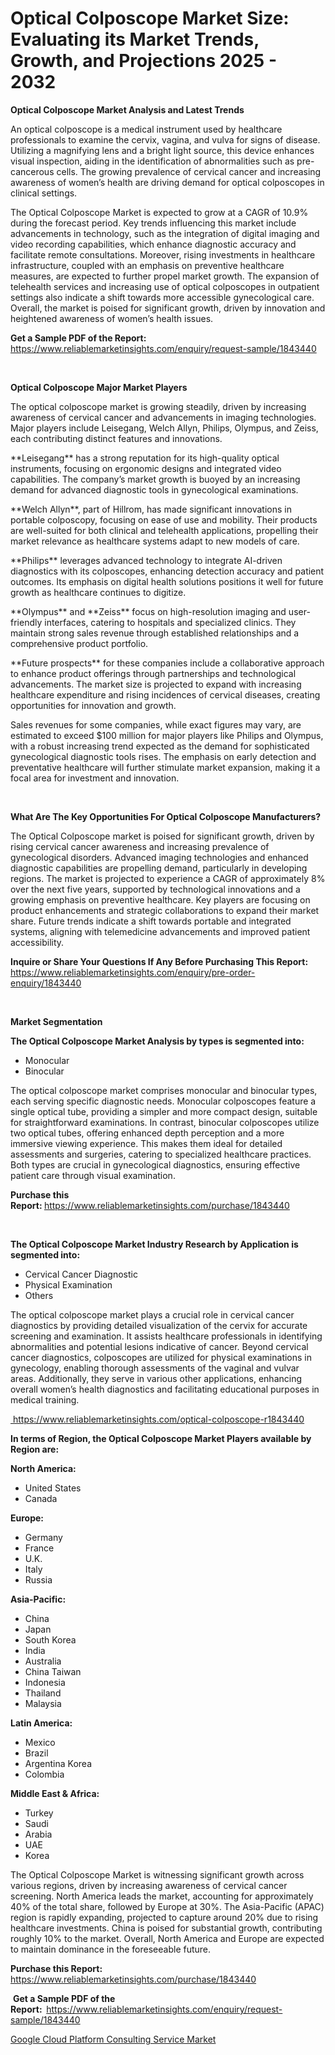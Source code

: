 <p><h1>Optical Colposcope Market Size: Evaluating its Market Trends, Growth, and Projections 2025 - 2032</h1></p><p><strong>Optical Colposcope Market Analysis and Latest Trends</strong></p>
<p><p>An optical colposcope is a medical instrument used by healthcare professionals to examine the cervix, vagina, and vulva for signs of disease. Utilizing a magnifying lens and a bright light source, this device enhances visual inspection, aiding in the identification of abnormalities such as pre-cancerous cells. The growing prevalence of cervical cancer and increasing awareness of women’s health are driving demand for optical colposcopes in clinical settings.</p><p>The Optical Colposcope Market is expected to grow at a CAGR of 10.9% during the forecast period. Key trends influencing this market include advancements in technology, such as the integration of digital imaging and video recording capabilities, which enhance diagnostic accuracy and facilitate remote consultations. Moreover, rising investments in healthcare infrastructure, coupled with an emphasis on preventive healthcare measures, are expected to further propel market growth. The expansion of telehealth services and increasing use of optical colposcopes in outpatient settings also indicate a shift towards more accessible gynecological care. Overall, the market is poised for significant growth, driven by innovation and heightened awareness of women’s health issues.</p></p>
<p><strong>Get a Sample PDF of the Report:&nbsp;</strong> <a href="https://www.reliablemarketinsights.com/enquiry/request-sample/1843440?utm_campaign=3507&utm_medium=2&utm_source=Github&utm_content=ia&utm_term=26032025&utm_id=optical-colposcope">https://www.reliablemarketinsights.com/enquiry/request-sample/1843440</a></p>
<p>&nbsp;</p>
<p><strong>Optical Colposcope Major Market Players</strong></p>
<p><p>The optical colposcope market is growing steadily, driven by increasing awareness of cervical cancer and advancements in imaging technologies. Major players include Leisegang, Welch Allyn, Philips, Olympus, and Zeiss, each contributing distinct features and innovations.</p><p>**Leisegang** has a strong reputation for its high-quality optical instruments, focusing on ergonomic designs and integrated video capabilities. The company’s market growth is buoyed by an increasing demand for advanced diagnostic tools in gynecological examinations.</p><p>**Welch Allyn**, part of Hillrom, has made significant innovations in portable colposcopy, focusing on ease of use and mobility. Their products are well-suited for both clinical and telehealth applications, propelling their market relevance as healthcare systems adapt to new models of care.</p><p>**Philips** leverages advanced technology to integrate AI-driven diagnostics with its colposcopes, enhancing detection accuracy and patient outcomes. Its emphasis on digital health solutions positions it well for future growth as healthcare continues to digitize.</p><p>**Olympus** and **Zeiss** focus on high-resolution imaging and user-friendly interfaces, catering to hospitals and specialized clinics. They maintain strong sales revenue through established relationships and a comprehensive product portfolio.</p><p>**Future prospects** for these companies include a collaborative approach to enhance product offerings through partnerships and technological advancements. The market size is projected to expand with increasing healthcare expenditure and rising incidences of cervical diseases, creating opportunities for innovation and growth.</p><p>Sales revenues for some companies, while exact figures may vary, are estimated to exceed $100 million for major players like Philips and Olympus, with a robust increasing trend expected as the demand for sophisticated gynecological diagnostic tools rises. The emphasis on early detection and preventative healthcare will further stimulate market expansion, making it a focal area for investment and innovation.</p></p>
<p>&nbsp;</p>
<p><strong>What Are The Key Opportunities For Optical Colposcope Manufacturers?</strong></p>
<p><p>The Optical Colposcope market is poised for significant growth, driven by rising cervical cancer awareness and increasing prevalence of gynecological disorders. Advanced imaging technologies and enhanced diagnostic capabilities are propelling demand, particularly in developing regions. The market is projected to experience a CAGR of approximately 8% over the next five years, supported by technological innovations and a growing emphasis on preventive healthcare. Key players are focusing on product enhancements and strategic collaborations to expand their market share. Future trends indicate a shift towards portable and integrated systems, aligning with telemedicine advancements and improved patient accessibility.</p></p>
<p><strong>Inquire or Share Your Questions If Any Before Purchasing This Report:</strong> <a href="https://www.reliablemarketinsights.com/enquiry/pre-order-enquiry/1843440?utm_campaign=3507&utm_medium=2&utm_source=Github&utm_content=ia&utm_term=26032025&utm_id=optical-colposcope">https://www.reliablemarketinsights.com/enquiry/pre-order-enquiry/1843440</a></p>
<p>&nbsp;</p>
<p><strong>Market Segmentation</strong></p>
<p><strong>The Optical Colposcope Market Analysis by types is segmented into:</strong></p>
<p><ul><li>Monocular</li><li>Binocular</li></ul></p>
<p><p>The optical colposcope market comprises monocular and binocular types, each serving specific diagnostic needs. Monocular colposcopes feature a single optical tube, providing a simpler and more compact design, suitable for straightforward examinations. In contrast, binocular colposcopes utilize two optical tubes, offering enhanced depth perception and a more immersive viewing experience. This makes them ideal for detailed assessments and surgeries, catering to specialized healthcare practices. Both types are crucial in gynecological diagnostics, ensuring effective patient care through visual examination.</p></p>
<p><strong>Purchase this Report:&nbsp;</strong><a href="https://www.reliablemarketinsights.com/purchase/1843440?utm_campaign=3507&utm_medium=2&utm_source=Github&utm_content=ia&utm_term=26032025&utm_id=optical-colposcope">https://www.reliablemarketinsights.com/purchase/1843440</a></p>
<p>&nbsp;</p>
<p><strong>The Optical Colposcope Market Industry Research by Application is segmented into:</strong></p>
<p><ul><li>Cervical Cancer Diagnostic</li><li>Physical Examination</li><li>Others</li></ul></p>
<p><p>The optical colposcope market plays a crucial role in cervical cancer diagnostics by providing detailed visualization of the cervix for accurate screening and examination. It assists healthcare professionals in identifying abnormalities and potential lesions indicative of cancer. Beyond cervical cancer diagnostics, colposcopes are utilized for physical examinations in gynecology, enabling thorough assessments of the vaginal and vulvar areas. Additionally, they serve in various other applications, enhancing overall women’s health diagnostics and facilitating educational purposes in medical training.</p></p>
<p><a href="https://www.reliablemarketinsights.com/optical-colposcope-r1843440?utm_campaign=3507&utm_medium=2&utm_source=Github&utm_content=ia&utm_term=26032025&utm_id=optical-colposcope">&nbsp;https://www.reliablemarketinsights.com/optical-colposcope-r1843440</a></p>
<p><strong>In terms of Region, the Optical Colposcope Market Players available by Region are:</strong></p>
<p>
    <p> <strong> North America: </strong>
        <ul>
            <li>United States</li>
            <li>Canada</li>
        </ul>
        </p> 
    <p> <strong> Europe: </strong>
        <ul>
            <li>Germany</li>
            <li>France</li>
            <li>U.K.</li>
            <li>Italy</li>
            <li>Russia</li>
        </ul>
        </p> 
    <p> <strong> Asia-Pacific: </strong>
        <ul>
            <li>China</li>
            <li>Japan</li>
            <li>South Korea</li>
            <li>India</li>
            <li>Australia</li>
            <li>China Taiwan</li>
            <li>Indonesia</li>
            <li>Thailand</li>
            <li>Malaysia</li>
        </ul>
        </p> 
    <p> <strong> Latin America: </strong>
        <ul>
            <li>Mexico</li>
            <li>Brazil</li>
            <li>Argentina Korea</li>
            <li>Colombia</li>
        </ul>
        </p> 
    <p> <strong> Middle East & Africa: </strong>
        <ul>
            <li>Turkey</li>
            <li>Saudi</li>
            <li>Arabia</li>
            <li>UAE</li>
            <li>Korea</li>
        </ul>
    </p>
    </p>
<p><p>The Optical Colposcope Market is witnessing significant growth across various regions, driven by increasing awareness of cervical cancer screening. North America leads the market, accounting for approximately 40% of the total share, followed by Europe at 30%. The Asia-Pacific (APAC) region is rapidly expanding, projected to capture around 20% due to rising healthcare investments. China is poised for substantial growth, contributing roughly 10% to the market. Overall, North America and Europe are expected to maintain dominance in the foreseeable future.</p></p>
<p><strong>Purchase this Report: </strong><a href="https://www.reliablemarketinsights.com/purchase/1843440?utm_campaign=3507&utm_medium=2&utm_source=Github&utm_content=ia&utm_term=26032025&utm_id=optical-colposcope">https://www.reliablemarketinsights.com/purchase/1843440</a></p>
<p>&nbsp;<strong>Get a Sample PDF of the Report:&nbsp;&nbsp;</strong><a href="https://www.reliablemarketinsights.com/enquiry/request-sample/1843440?utm_campaign=3507&utm_medium=2&utm_source=Github&utm_content=ia&utm_term=26032025&utm_id=optical-colposcope">https://www.reliablemarketinsights.com/enquiry/request-sample/1843440</a></p>
<p><strong></strong></p>
<p><p><a href="https://github.com/kalsirollija/Market-Research-Report-List-1/blob/main/google-cloud-platform-consulting-service-market.md?utm_campaign=3507&utm_medium=2&utm_source=Github&utm_content=ia&utm_term=26032025&utm_id=optical-colposcope">Google Cloud Platform Consulting ​Service Market</a></p></p>